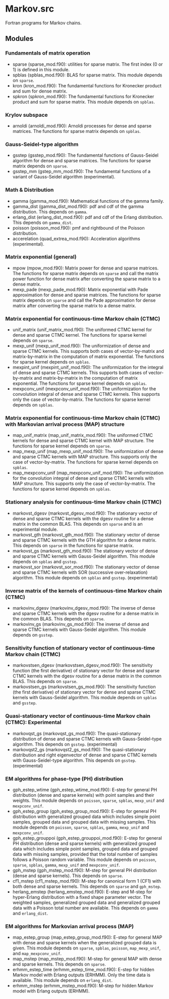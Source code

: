 # Markov.src

Fortran programs for Markov chains.

## Modules

### Fundamentals of matrix operation

- sparse (sparse_mod.f90): utilities for sparse matrix. The first index (0 or 1) is defined in this module.
- spblas (spblas_mod.f90): BLAS for sparse matrix. This module depends on `sparse`.
- kron (kron_mod.f90): The fundamental functions for Kronecker product and sum for dense matrix.
- spkron (spkron_mod.f90): The fundamental functions for Kronecker product and sum for sparse matrix. This module depends on `spblas`.

### Krylov subspace

- arnoldi (arnoldi_mod.f90): Arnoldi processes for dense and sparse matrices. The functions for sparse matrix depends on `spblas`.

### Gauss-Seidel-type algorithm

- gsstep (gsstep_mod.f90): The fundamental functions of Gauss-Seidel algorithm for dense and sparse matrices. The functions for sparse matrix depends on `sparse`.
- gsstep_mm (gstep_mm_mod.f90): The fundamental functions of a variant of Gauss-Seidel algorithm (experimental).

### Math & Distribution

- gamma (gamma_mod.f90): Mathematical functions of the gamma family.
- gamma_dist (gamma_dist_mod.f90): pdf and cdf of the gamma distribution. This depends on `gamma`.
- erlang_dist (erlang_dist_mod.f90): pdf and cdf of the Erlang distribution. This depends on `gamma_dist`.
- poisson (poisson_mod.f90): pmf and rightbound of the Poisson distribution.
- accerelation (quad_extrea_mod.f90): Acceleration algorithms (experimental).

### Matrix exponential (general)

- mpow (mpow_mod.f90): Matrix power for dense and sparse matrices. The functions for sparse matrix depends on `sparse` and call the matrix power function for dense matrix after converting the sparse matrix to a dense matrix.
- mexp_pade (mexp_pade_mod.f90): Matrix exponential with Pade approximation for dense and sparse matrices. The functions for sparse matrix depends on `sparse` and call the Pade approximation for dense matrix after converting the sparse matrix to a dense matrix.

### Matrix exponential for continuous-time Markov chain (CTMC)

- unif_matrix (unif_matrix_mod.f90): The uniformed CTMC kernel for dense and sparse CTMC kernel. The functions for sparse kernel depends on `sparse`.
- mexp_unif (mexp_unif_mod.f90): The uniformization of dense and sparse CTMC kernels. This supports both cases of vector-by-matrix and matrix-by-matrix in the computation of matrix exponential. The functions for sparse kernel depends on `spblas`.
- mexpint_unif (mexpint_unif_mod.f90): The uniformization for the integral of dense and sparse CTMC kernels. This supports both cases of vector-by-matrix and matrix-by-matrix in the computation of matrix exponential. The functions for sparse kernel depends on `spblas`.
- mexpconv_unif (mexpconv_unif_mod.f90): The uniformization for the convolution integral of dense and sparse CTMC kernels. This supports only the case of vector-by-matrix. The functions for sparse kernel depends on `spblas`.

### Matrix exponential for continuous-time Markov chain (CTMC) with Markovian arrival process (MAP) structure

- map_unif_matrix (map_unif_matrix_mod.f90): The uniformed CTMC kernels for dense and sparse CTMC kernel with MAP structure. The functions for sparse kernel depends on `sparse`.
- map_mexp_unif (map_mexp_unif_mod.f90): The uniformization of dense and sparse CTMC kernels with MAP structure. This supports only the case of vector-by-matrix. The functions for sparse kernel depends on `spblas`.
- map_mexpconv_unif (map_mexpconv_unif_mod.f90): The uniformization for the convolution integral of dense and sparse CTMC kernels with MAP structure. This supports only the case of vector-by-matrix. The functions for sparse kernel depends on `spblas`.

### Stationary analysis for continuous-time Markov chain (CTMC)

- markovst_dgesv (markovst_dgesv_mod.f90): The stationary vector of dense and sparse CTMC kernels with the dgesv routine for a dense matrix in the common BLAS. This depends on `sparse` and is an experimental module.
- markovst_gth (markovst_gth_mod.f90): The stationary vector of dense and sparse CTMC kernels with the GTH algorithm for a dense matrix. This depends on `sparse` in the functions for sparse matrix.
- markovst_gs (markovst_gth_mod.f90): The stationary vector of dense and sparse CTMC kernels with Gauss-Seidel algorithm. This module depends on `spblas` and `gsstep`.
- markovst_sor (markovst_sor_mod.f90): The stationary vector of dense and sparse CTMC kernels with SOR (successive over-relaxation) algorithm. This module depends on `spblas` and `gsstep`. (experimental)

### Inverse matrix of the kernels of continuous-time Markov chain (CTMC)

- markovinv_dgesv (markovinv_dgesv_mod.f90): The inverse of dense and sparse CTMC kernels with the dgesv routine for a dense matrix in the common BLAS. This depends on `sparse`.
- markovinv_gs (markovinv_gs_mod.f90): The inverse of dense and sparse CTMC kernels with Gauss-Seidel algorithm. This module depends on `gsstep`.

### Sensitivity function of stationary vector of continuous-time Markov chain (CTMC)

- markovstsen_dgesv (markovstsen_dgesv_mod.f90): The sensitivity function (the first derivative) of stationary vector for dense and sparse CTMC kernels with the dgesv routine for a dense matrix in the common BLAS. This depends on `sparse`.
- markovstsen_gs (markovstsen_gs_mod.f90): The sensitivity function (the first derivative) of stationary vector for dense and sparse CTMC kernels with Gauss-Seidel algorithm. This module depends on `spblas` and `gsstep`.

### Quasi-stationary vector of continuous-time Markov chain (CTMC): Experimental

- markovqst_gs (markovqst_gs_mod.f90): The quasi-stationary distribution of dense and sparse CTMC kernels with Gauss-Seidel-type algorithm. This depends on `gsstep`. (experimental)
- markovqst2_gs (markovqst2_gs_mod.f90): The quasi-stationary distribution and right eigenvector of dense and sparse CTMC kernels with Gauss-Seidel-type algorithm. This depends on `gsstep`. (experimental)

### EM algorithms for phase-type (PH) distribution

- gph_estep_wtime (gph_estep_wtime_mod.f90): E-step for general PH distribution (dense and sparse kernels) with point samples and their weights. This module depends on `poisson`, `sparse`, `spblas`, `mexp_unif` and `mexpconv_unif`.
- gph_estep_group (gph_estep_group_mod.f90): E-step for general PH distribution with generalized grouped data which includes simple point samples, grouped data and grouped data with missing samples. This module depends on `poisson`, `sparse`, `spblas`, `gamma`, `mexp_unif` and `mexpconv_unif`.
- gph_estep_grouppoi (gph_estep_grouppoi_mod.f90): E-step for general PH distribution (dense and sparse kernels) with generalized grouped data which includes simple point samples, grouped data and grouped data with missing samples, provided that the total number of samples follows a Poisson random variable. This module depends on `poisson`, `sparse`, `spblas`, `gamma`, `mexp_unif` and `mexpconv_unif`.
- gph_mstep (gph_mstep_mod.f90): M-step for general PH distribution (dense and sparse kernels). This depends on `sparse`.
- cf1_mstep (cf1_mstep_mod.f90): M-step for canonical form 1 (CF1) with both dense and sparse kernels. This depends on `sparse` and `gph_mstep`.
- herlang_emstep (herlang_emstep_mod.f90): E-step and M-step for hyper-Erlang distribution with a fixed shape parameter vector. The weighted samples, generalized grouped data and generalized grouped data with a Poisson total number are available. This depends on `gamma` and `erlang_dist`.

### EM algorithms for Markovian arrival process (MAP)

- map_estep_group (map_estep_group_mod.f90): E-step for general MAP with dense and sparse kernels when the generalized grouped data is given. This module depends on `sparse`, `spblas`, `poisson`, `map_mexp_unif`, and `map_mexpconv_unif`.
- map_mstep (map_mstep_mod.f90): M-step for general MAP with dense and sparse kernels. This depends on `sparse`.
- erhmm_estep_time (erhmm_estep_time_mod.f90): E-step for hidden Markov model with Erlang outputs (ERHMM). Only the time data is available. This module depends on `erlang_dist`.
- erhmm_mstep (erhmm_mstep_mod.f90): M-step for hidden Markov model with Erlang outputs (ERHMM).
